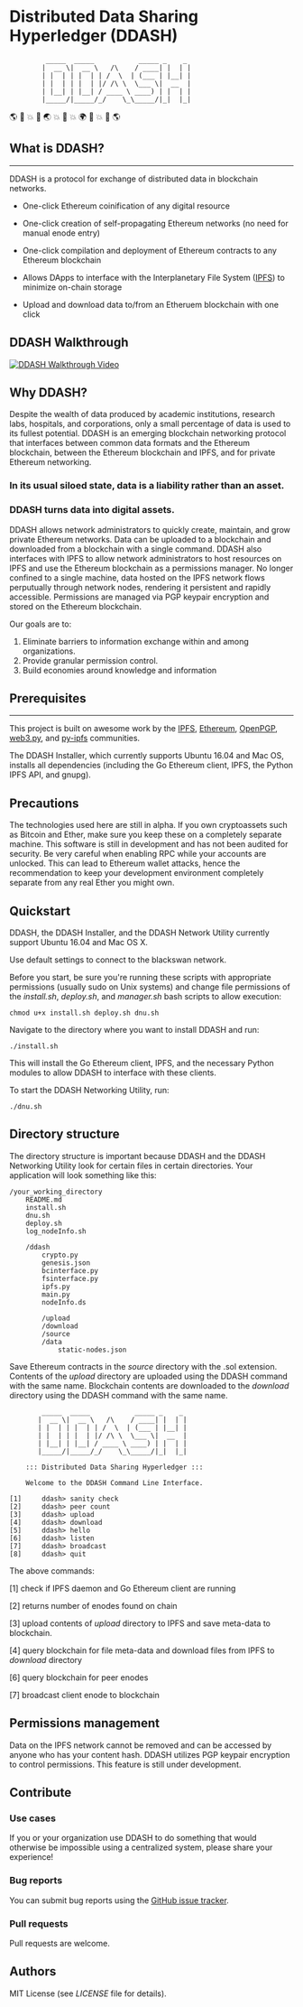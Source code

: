 # Distributed Data Sharing Hyperledger (DDASH)

             _____  _____           _____ _    _ 
            |  __ \|  __ \   /\    / ____| |  | |
            | |  | | |  | | /  \  | (___ | |__| |
            | |  | | |  | |/ /\ \  \___ \|  __  |
            | |__| | |__| / ____ \ ____) | |  | |
            |_____/|_____/_/    \_\_____/|_|  |_|
                                             

:earth_americas: :rocket: :boom: :rocket: :earth_asia: :boom: :rocket: :boom: :earth_africa: :rocket: :boom: :rocket: :earth_americas:


## What is DDASH?
---
DDASH is a protocol for exchange of distributed data in blockchain networks.

* One-click Ethereum coinification of any digital resource

* One-click creation of self-propagating Ethereum networks (no need for manual enode entry)

* One-click compilation and deployment of Ethereum contracts to any Ethereum blockchain 

* Allows DApps to interface with the Interplanetary File System ([IPFS](https://github.com/ipfs/ipfs)) to minimize on-chain storage 

* Upload and download data to/from an Etheruem blockchain with one click

## DDASH Walkthrough 
[![DDASH Walkthrough Video](https://s3-us-west-1.amazonaws.com/ddash/intro.png)](https://youtu.be/dV0Uel2M4kQ)
 

## Why DDASH?
Despite the wealth of data produced by academic institutions, research labs, hospitals, and corporations, only a small percentage of data is used to its fullest potential. DDASH is an emerging blockchain networking protocol that interfaces between common data formats and the Ethereum blockchain, between the Ethereum blockchain and IPFS, and for private Ethereum networking.

### In its usual siloed state, data is a liability rather than an asset.

### DDASH turns data into digital assets.

DDASH allows network administrators to quickly create, maintain, and grow private Ethereum networks. Data can be uploaded to a blockchain and downloaded from a blockchain with a single command. DDASH also interfaces with IPFS to allow network administrators to host resources on IPFS and use the Ethereum blockchain as a permissions manager. No longer confined to a single machine, data hosted on the IPFS network flows perputually through network nodes, rendering it persistent and rapidly accessible. Permissions are managed via PGP keypair encryption and stored on the Ethereum blockchain. 

Our goals are to:

1. Eliminate barriers to information exchange within and among organizations.
2. Provide granular permission control.
3. Build economies around knowledge and information


## Prerequisites
---
This project is built on awesome work by the [IPFS](https://github.com/ipfs/ipfs), [Ethereum](https://www.ethereum.org), [OpenPGP](https://www.openpgp.org), [web3.py](https://github.com/pipermerriam/web3.py), and [py-ipfs](https://github.com/ipfs/py-ipfs-api) communities. 

The DDASH Installer, which currently supports Ubuntu 16.04 and Mac OS, installs all dependencies (including the Go Ethereum client, IPFS, the Python IPFS API, and gnupg).

## Precautions
The technologies used here are still in alpha. If you own cryptoassets such as Bitcoin and Ether, make sure you keep these on a completely separate machine. This software is still in development and has not been audited for security. Be very careful when enabling RPC while your accounts are unlocked. This can lead to Ethereum wallet attacks, hence the recommendation to keep your development environment completely separate from any real Ether you might own.

## Quickstart 
DDASH, the DDASH Installer, and the DDASH Network Utility currently support Ubuntu 16.04 and Mac OS X.

Use default settings to connect to the blackswan network.

Before you start, be sure you're running these scripts with appropriate permissions (usually sudo on Unix systems) and change file permissions of the *install.sh*, *deploy.sh*, and *manager.sh* bash scripts to allow execution:

```
chmod u+x install.sh deploy.sh dnu.sh
```

Navigate to the directory where you want to install DDASH and run:
```
./install.sh
```
This will install the Go Ethereum client, IPFS, and the necessary Python modules to allow DDASH to interface with these clients. 

To start the DDASH Networking Utility, run:
```
./dnu.sh
```

## Directory structure
The directory structure is important because DDASH and the DDASH Networking Utility look for certain files in certain directories. Your application will look something like this:
```
/your_working_directory
	README.md
	install.sh
	dnu.sh
	deploy.sh
	log_nodeInfo.sh

	/ddash
		crypto.py
		genesis.json
		bcinterface.py
		fsinterface.py
		ipfs.py
		main.py
		nodeInfo.ds
		
		/upload
		/download
        /source
		/data
	    	static-nodes.json

```
Save Ethereum contracts in the *source* directory with the .sol extension.
Contents of the *upload* directory are uploaded using the DDASH command with the same name. Blockchain contents are downloaded to the *download* directory using the DDASH command with the same name.

```
        _____  _____           _____ _    _ 
       |  __ \|  __ \   /\    / ____| |  | |
       | |  | | |  | | /  \  | (___ | |__| |
       | |  | | |  | |/ /\ \  \___ \|  __  |
       | |__| | |__| / ____ \ ____) | |  | |
       |_____/|_____/_/    \_\_____/|_|  |_|
                                                                
    ::: Distributed Data Sharing Hyperledger :::

    Welcome to the DDASH Command Line Interface.

[1]		ddash> sanity check
[2]		ddash> peer count
[3]		ddash> upload
[4]		ddash> download
[5]		ddash> hello
[6]		ddash> listen
[7]		ddash> broadcast
[8]		ddash> quit

```
The above commands:

[1]  check if IPFS daemon and Go Ethereum client are running

[2]  returns number of enodes found on chain

[3]  upload contents of *upload* directory to IPFS and save meta-data to blockchain.

[4]  query blockchain for file meta-data and download files from IPFS to *download* directory

[6] query blockchain for peer enodes

[7] broadcast client enode to blockchain


## Permissions management 
Data on the IPFS network cannot be removed and can be accessed by anyone who has your content hash. DDASH utilizes PGP keypair encryption to control permissions. This feature is still under development.

## Contribute
### Use cases
If you or your organization use DDASH to do something that would otherwise be impossible using a centralized system, please share your experience!

### Bug reports
You can submit bug reports using the [GitHub issue tracker](https://github.com/osmode/ddash/issues).

### Pull requests
Pull requests are welcome.

## Authors
MIT License (see *LICENSE* file for details).

